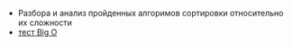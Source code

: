 - Разбора и анализ пройденных алгоримов сортировки относительно их сложности
- [тест Big O](https://docs.google.com/forms/d/e/1FAIpQLSdXY2gHOWQ0A5nI4qWz_LhLJ7oMw0QXbTHTGcIlnldU8sIE7A/viewform?usp=sf_link)